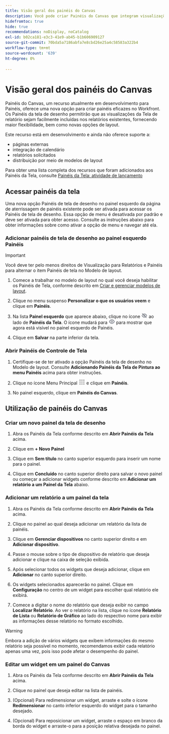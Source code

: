 ```yaml
---
title: Visão geral dos painéis do Canvas
description: Você pode criar Painéis do Canvas que integram visualizações do Reporting Canvas a relatórios tradicionais e apresentam novas opções de layout.
hidefromtoc: true
hide: true
recommendations: noDisplay, noCatalog
exl-id: b02ca181-e3c3-41e9-ab45-b1b606909127
source-git-commit: 70bda5a7186abfa7e8cbd26e25a4c58583a322b4
workflow-type: tm+mt
source-wordcount: '639'
ht-degree: 0%

---
```


# Visão geral dos painéis do Canvas

<!-- This page is hidden as it is outdated, delete once full Canvas Dashboard docs are live-->
<!-- Audited: 12/2023 -->

Painéis do Canvas, um recurso atualmente em desenvolvimento para Painéis, oferece uma nova opção para criar painéis eficazes no Workfront. Os Painéis da tela de desenho permitirão que as visualizações da Tela de relatório sejam facilmente incluídas nos relatórios existentes, fornecendo maior flexibilidade, bem como novas opções de layout.

Este recurso está em desenvolvimento e ainda não oferece suporte a:
* páginas externas
* integração de calendário
* relatórios solicitados
* distribuição por meio de modelos de layout

Para obter uma lista completa dos recursos que foram adicionados aos Painéis da Tela, consulte [Painéis da Tela: atividade de lançamento](/help/quicksilver/product-announcements/betas/canvas-dashboards-beta/canvas-dashboards-release-activity.md)

## Acessar painéis da tela

Uma nova opção Painéis de tela de desenho no painel esquerdo da página de aterrissagem de painéis existente pode ser ativada para acessar os Painéis de tela de desenho. Essa opção de menu é desativada por padrão e deve ser ativada para obter acesso. Consulte as instruções abaixo para obter informações sobre como ativar a opção de menu e navegar até ela.

### Adicionar painéis de tela de desenho ao painel esquerdo Painéis

>[!IMPORTANT]
>
>Você deve ter pelo menos direitos de Visualização para Relatórios e Painéis para alternar o item Painéis de tela no Modelo de layout.

1. Comece a trabalhar no modelo de layout no qual você deseja habilitar os Painéis de Tela, conforme descrito em [Criar e gerenciar modelos de layout](../../../administration-and-setup/customize-workfront/use-layout-templates/create-and-manage-layout-templates.md).

1. Clique no menu suspenso **Personalizar o que os usuários veem** e clique em **Painéis**.

1. Na lista **Painel esquerdo** que aparece abaixo, clique no ícone ![Excluir item de navegação secundário](assets/delete-secondary-nav-item.png) ao lado de **Painéis da Tela**. O ícone mudará para ![Adicionar item de navegação secundário](assets/add-secondary-nav-item.png) para mostrar que agora está visível no painel esquerdo de Painéis.

1. Clique em **Salvar** na parte inferior da tela.

### Abrir Painéis de Controle de Tela

1. Certifique-se de ter ativado a opção Painéis da tela de desenho no Modelo de layout. Consulte **Adicionando Painéis da Tela de Pintura ao menu Painéis** acima para obter instruções.

1. Clique no ícone Menu Principal ![ícone Menu Principal](assets/main-menu-icon.png) e clique em **Painéis**.

1. No painel esquerdo, clique em **Painéis do Canvas**.

## Utilização de painéis do Canvas

### Criar um novo painel da tela de desenho

1. Abra os Painéis da Tela conforme descrito em **Abrir Painéis da Tela** acima.

1. Clique em **+ Novo Painel**

1. Clique em **Sem título** no canto superior esquerdo para inserir um nome para o painel.

1. Clique em **Concluído** no canto superior direito para salvar o novo painel ou começar a adicionar widgets conforme descrito em **Adicionar um relatório a um Painel da Tela** abaixo.

### Adicionar um relatório a um painel da tela

1. Abra os Painéis da Tela conforme descrito em **Abrir Painéis da Tela** acima.

1. Clique no painel ao qual deseja adicionar um relatório da lista de painéis.

1. Clique em **Gerenciar dispositivos** no canto superior direito e em **Adicionar dispositivo**.

1. Passe o mouse sobre o tipo de dispositivo de relatório que deseja adicionar e clique na caixa de seleção exibida.

1. Após selecionar todos os widgets que deseja adicionar, clique em **Adicionar** no canto superior direito.

1. Os widgets selecionados aparecerão no painel. Clique em **Configuração** no centro de um widget para escolher qual relatório ele exibirá.

1. Comece a digitar o nome do relatório que deseja exibir no campo **Localizar Relatório**. Ao ver o relatório na lista, clique no ícone **Relatório de Lista** ou **Relatório de Gráfico** ao lado do respectivo nome para exibir as informações desse relatório no formato escolhido.

>[!WARNING]
>
> Embora a adição de vários widgets que exibem informações do mesmo relatório seja possível no momento, recomendamos exibir cada relatório apenas uma vez, pois isso pode afetar o desempenho do painel.

### Editar um widget em um painel do Canvas

1. Abra os Painéis da Tela conforme descrito em **Abrir Painéis da Tela** acima.

1. Clique no painel que deseja editar na lista de painéis.

1. (Opcional) Para redimensionar um widget, arraste e solte o ícone **Redimensionar** no canto inferior esquerdo do widget para o tamanho desejado.

1. (Opcional) Para reposicionar um widget, arraste o espaço em branco da borda do widget e arraste-o para a posição relativa desejada no painel.
